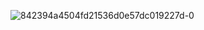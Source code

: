 ![842394a4504fd21536d0e57dc019227d-0](https://github.com/rokokol/DOK-U/assets/121713022/416cebf9-f5c3-46dc-b0c3-b701adc8341b)
